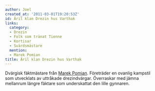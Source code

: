 ```yaml
---
author: Joel
created_at: '2011-03-01T19:20:53Z'
id: Äril klan Drezin hus Varthak
links:
  category:
  - Drezin
  - Folk som tränat Tienne
  - Kortisar
  - Svärdsmästare
  mention:
  - Marek Pomian
title: Äril klan Drezin hus Varthak
---
```


Dvärgisk fäktmästare från [Marek Pomian]. Företräder en ovanlig kampstil som utvecklats av uttråkade
drezindvärgar. Överraskar med jämna mellanrum längre fäktare som underskattat den lille gynnaren.

  [Marek Pomian]: Marek_Pomian